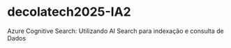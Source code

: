 # decolatech2025-IA2
Azure Cognitive Search: Utilizando AI Search para indexação e consulta de Dados

